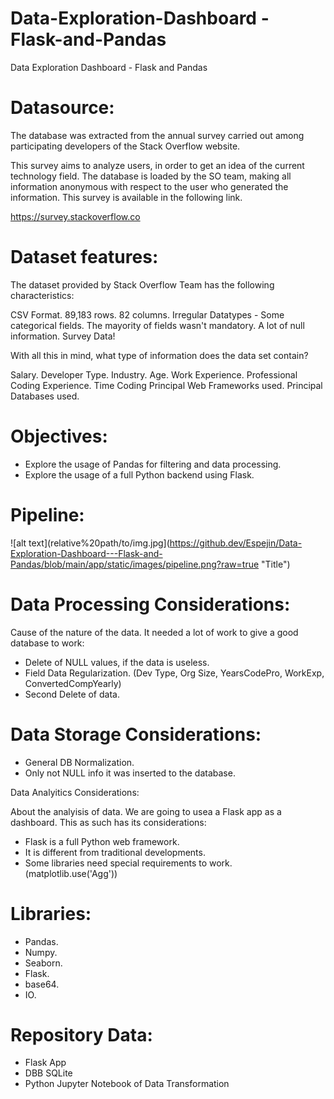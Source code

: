 # Data-Exploration-Dashboard - Flask-and-Pandas
Data Exploration Dashboard - Flask and Pandas

# Datasource:


The database was extracted from the annual survey carried out among participating developers of the Stack Overflow website.

This survey aims to analyze users, in order to get an idea of ​​the current technology field. The database is loaded by the SO team, making all information anonymous with respect to the user who generated the information. This survey is available in the following link.

https://survey.stackoverflow.co


# Dataset features:


The dataset provided by Stack Overflow Team has the following characteristics:

CSV Format.
89,183 rows.
82 columns.
Irregular Datatypes - Some categorical fields.
The mayority of fields wasn't mandatory.
A lot of null information.
Survey Data!


With all this in mind, what type of information does the data set contain?

Salary.
Developer Type.
Industry.
Age.
Work Experience.
Professional Coding Experience.
Time Coding
Principal Web Frameworks used.
Principal Databases used.


# Objectives:


- Explore the usage of Pandas for filtering and data processing.
- Explore the usage of a full Python backend using Flask.


# Pipeline:

![alt text](relative%20path/to/img.jpg](https://github.dev/Espejin/Data-Exploration-Dashboard---Flask-and-Pandas/blob/main/app/static/images/pipeline.png?raw=true "Title")

# Data Processing Considerations:


Cause of the nature of the data. It needed a lot of work to give a good database to work:

- Delete of NULL values, if the data is useless.
- Field Data Regularization. (Dev Type, Org Size, YearsCodePro, WorkExp, ConvertedCompYearly)
- Second Delete of data.


# Data Storage Considerations:

- General DB Normalization.
- Only not NULL info it was inserted to the database.

Data Analyitics Considerations:


About the analyisis of data. We are going to usea a Flask app as a dashboard. This as such has its considerations:

- Flask is a full Python web framework.
- It is different from traditional developments.
- Some libraries need special requirements to work. (matplotlib.use('Agg'))


# Libraries:

- Pandas.
- Numpy.
- Seaborn.
- Flask.
- base64.
- IO.

# Repository Data:
- Flask App
- DBB SQLite
- Python Jupyter Notebook of Data Transformation
